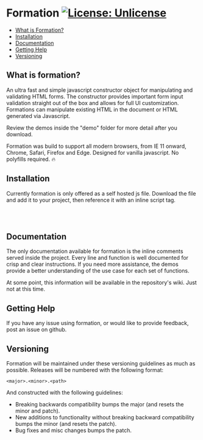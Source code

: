 # Formation [![License: Unlicense](https://img.shields.io/badge/license-Unlicense-blue.svg)](http://unlicense.org/)
* [What is Formation?](#what-is-formation)
* [Installation](#installation)
* [Documentation](#documentation)
* [Getting Help](#getting-help)
* [Versioning](#versioning)

## What is formation?
An ultra fast and simple javascript constructor object for manipulating and validating HTML forms. The constructor provides important form input validation straight out of the box and allows for full UI customization. Formations can manipulate existing HTML in the document or HTML generated via Javascript. 

Review the demos inside the "demo" folder for more detail after you download.

Formation was build to support all modern browsers, from IE 11 onward, Chrome, Safari, Firefox and Edge. Designed for vanilla javascript. No polyfills required. :fire:

## Installation
Currently formation is only offered as a self hosted js file. Download the file and add it to your project, then reference it with an inline script tag.

<pre>
<script src="[path to file]/formation.js"></script>
</pre>

## Documentation
The only documentation available for formation is the inline comments served inside the project. Every line and function is well documented for crisp and clear instructions. If you need more assistance, the demos provide a better understanding of the use case for each set of functions.

At some point, this information will be available in the repository's wiki. Just not at this time.

## Getting Help
If you have any issue using formation, or would like to provide feedback, post an issue on github.

## Versioning
Formation will be maintained under these versioning guidelines as much as possible. Releases will be numbered with the following format:

`<major>.<minor>.<path>`

And constructed with the following guidelines:
+ Breaking backwards compatibility bumps the major (and resets the minor and patch).
+ New additions to functionality without breaking backward compatibility bumps the minor (and resets the patch).
+ Bug fixes and misc changes bumps the patch.
